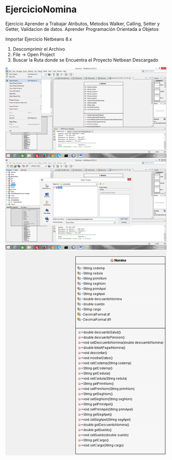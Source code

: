 # EjercicioNomina
Ejercicio Aprender a Trabajar Atributos, Metodos Walker, Calling, Setter y Getter, Validacion de datos.
Aprender Programación Orientada a Objetos


Importar Ejercicio Netbeans 8.x
1. Descomprimir el Archivo
2. File -> Open Project
3. Buscar la Ruta donde se Encuentra el Proyecto Netbean Descargado




![Alt text](https://github.com/carcaceres/EjercicioNomina/blob/master/imagen/pantalla1.png "pantalla1")
![Alt text](https://github.com/carcaceres/EjercicioNomina/blob/master/imagen/pantalla2.png "patalla2")
![Alt text](https://github.com/carcaceres/EjercicioNomina/blob/master/imagen/uml-clase.png "diagramaclase")
